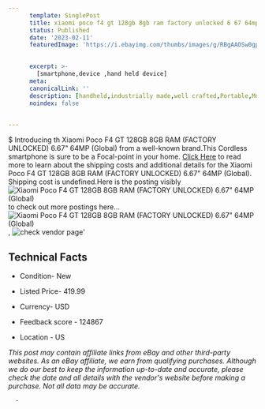 ```yaml
---
      template: SinglePost
      title: xiaomi poco f4 gt 128gb 8gb ram factory unlocked 6 67 64mp global 
      status: Published
      date: '2023-02-11'
      featuredImage: 'https://i.ebayimg.com/thumbs/images/g/RBgAAOSw0gpiaZFv/s-l225.jpg'
       

      excerpt: >-
        [smartphone,device ,hand held device]
      meta:
      canonicalLink: ''
      description: [handheld,industrially made,well crafted,Portable,Mobile,Compact,Convenient,Lightweight,Maneuverable,Man-portable,Miniature,Carriable,Hand-held,Light,Holdable,Transportable,Mobile device,Pocket-sized,On-the-go,Wireless,Cordless,Compact size,Convenient size, smartphone,device ,hand held device]
      noindex: false
      

---
```

$
      Introducing th Xiaomi Poco F4 GT 128GB 8GB RAM (FACTORY UNLOCKED) 6.67" 64MP (Global) from a well-known brand.This Cordless smartphone is sure to be a Focal-point in your home. [Click Here](https://www.ebay.com/itm/224959640115?hash=item3460a3b233%3Ag%3ARBgAAOSw0gpiaZFv&mkevt=1&mkcid=1&mkrid=711-53200-19255-0&campid=%253CePNCampaignId%253E&customid=%253CreferenceId%253E&toolid=10049) to read more to learn about the shipping costs and additional details for the Xiaomi Poco F4 GT 128GB 8GB RAM (FACTORY UNLOCKED) 6.67" 64MP (Global). Shipping cost is undefined.Here is the posting visibly ![Xiaomi Poco F4 GT 128GB 8GB RAM (FACTORY UNLOCKED) 6.67" 64MP (Global)](https://i.ebayimg.com/thumbs/images/g/RBgAAOSw0gpiaZFv/s-l225.jpg) to check out more postings here... ![Xiaomi Poco F4 GT 128GB 8GB RAM (FACTORY UNLOCKED) 6.67" 64MP (Global)](https://i.ebayimg.com/images/g/RBgAAOSw0gpiaZFv/s-l1200.jpg), ![check vendor page](https://origin-galleryplus.ebayimg.com/ws/web/224959640115_2_0_1/225x225.jpg)'

      

 ## Technical Facts 



     
      

 - Condition- New 


      

 - Listed Price- 419.99 


      

 - Currency- USD 


      

 - Feedback score - 124867 


      

 - Location - US 


      
      

 *_This post may contain affiliate links from eBay and other third-party websites. As an eBay affiliate, we earn from qualifying purchases. Although we do our best to keep the information up-to-date and accurate, please check the date and all details with the vendor's website before making a purchase. Not all data may be accurate._*




      -
